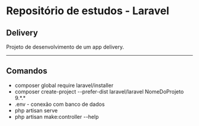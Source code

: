 # Repositório de estudos - Laravel

## Delivery

Projeto de desenvolvimento de um app delivery.

---

## Comandos
- composer global require laravel/installer
- composer create-project --prefer-dist laravel/laravel NomeDoProjeto 9.\*\.\*
- .env - conexão com banco de dados
- php artisan serve
- php artisan make:controller --help

